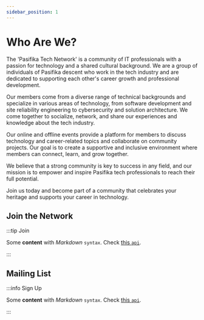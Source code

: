```yaml
---
sidebar_position: 1
---
```


# Who Are We?

The 'Pasifika Tech Network' is a community of IT professionals with a passion for technology and a shared cultural background. We are a group of individuals of Pasifika descent who work in the tech industry and are dedicated to supporting each other's career growth and professional development.

Our members come from a diverse range of technical backgrounds and specialize in various areas of technology, from software development and site reliability engineering to cybersecurity and solution architecture. We come together to socialize, network, and share our experiences and knowledge about the tech industry.

Our online and offline events provide a platform for members to discuss technology and career-related topics and collaborate on community projects. Our goal is to create a supportive and inclusive environment where members can connect, learn, and grow together.

We believe that a strong community is key to success in any field, and our mission is to empower and inspire Pasifika tech professionals to reach their full potential.

Join us today and become part of a community that celebrates your heritage and supports your career in technology.

## Join the Network

:::tip Join

Some **content** with _Markdown_ `syntax`. Check [this `api`](#).

:::

## Mailing List

:::info Sign Up

Some **content** with _Markdown_ `syntax`. Check [this `api`](#).

:::
